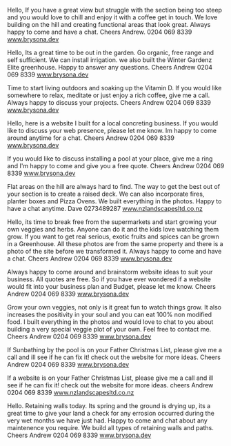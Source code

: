 Hello, If you have a great view but struggle with the section being too steep and you would love to chill and enjoy it with a coffee get in touch. 
We love building on the hill and creating functional areas that look great.
Always happy to come and have a chat.
Cheers Andrew.
0204 069 8339
www.brysona.dev

Hello, Its a great time to be out in the garden. Go organic, free range and self sufficient. We can install irrigation. we also built the Winter Gardenz Elite greenhouse. Happy to answer any questions.
Cheers Andrew 0204 069 8339
www.brysona.dev

Time to start living outdoors and soaking up the Vitamin D. If you would like somewhere to relax, meditate or just enjoy a rich coffee, give me a call. Always happy to discuss your projects.
Cheers Andrew 0204 069 8339
www.brysona.dev

Hello, here is a website I built for a local concreting business. If you would like to discuss your web presence, please let me know. Im happy to come around anytime for a chat.
Cheers Andrew 0204 069 8339
www.brysona.dev

If you would like to discuss installing a pool at your place, give me a ring and I'm happy to come and give you a free quote.
Cheers Andrew 0204 069 8339
www.brysona.dev

Flat areas on the hill are always hard to find. The way to get the best out of your section is to create a raised deck. We can also incorporate fires, planter boxes and Pizza Ovens. We built everything in the photos.
Happy to have a chat anytime. Dave 0273489287
www.nzlandscapesltd.co.nz

Hello, its time to break free from the supermarkets and start growing your own veggies and herbs. Anyone can do it and the kids love watching them grow. If you want to get real serious, exotic fruits and spices can be grown in a Greenhouse.
All these photos are from the same property and there is a photo of the site before we transformed it. Always happy to come and have a chat.
Cheers Andrew 0204 069 8339
www.brysona.dev

Always happy to come around and brainstorm website ideas to suit your business. All quotes are free. So if you have ever wondered if a website would fit into your business plan and Budget, please let me know.
Cheers Andrew 0204 069 8339
www.brysona.dev

Grow your own veggies, not only is it great fun to watch things grow. It also increases the positivity in your soul and you can eat 100% non modified food. I built everything in the photos and would love to chat to you about building a very special veggie plot of your own.
Feel free to contact me.
Cheers Andrew 0204 069 8339
www.brysona.dev

If Sunbathing by the pool is on your Father Christmas List, please give me a call and ill see if he can fix it!
check out the website for more ideas.
Cheers Andrew 0204 069 8339
www.brysona.dev

If a website is on your Father Christmas List, please give me a call and ill see if he can fix it!
check out the website for more ideas.
cheers Andrew 0204 069 8339
www.nzlandscapesltd.co.nz

Hello.
Retaining walls today. Its spring and the ground is drying up, its a great time to give your land a check for any errosion occurred during the very wet months we have just had. Happy to come and chat about any maintenence you require. We build all types of retaining walls and paths. 
Cheers Andrew 0204 069 8339
www.brysona.dev

